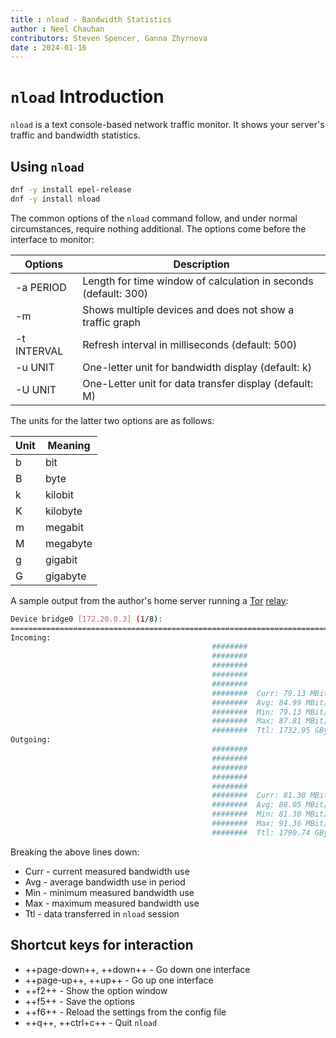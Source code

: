 ```yaml
---
title : nload - Bandwidth Statistics
author : Neel Chauhan
contributors: Steven Spencer, Ganna Zhyrnova 
date : 2024-01-16
---
```


# `nload` Introduction

`nload` is a text console-based network traffic monitor. It shows your server's traffic and bandwidth statistics.

## Using `nload`

```bash
dnf -y install epel-release
dnf -y install nload
```

The common options of the `nload` command follow, and under normal circumstances, require nothing additional. The options come before the interface to monitor:

|Options|Description|
|---|---|
|-a PERIOD |Length for time window of calculation in seconds (default: 300)|
|-m |Shows multiple devices and does not show a traffic graph|
|-t INTERVAL |Refresh interval in milliseconds (default: 500)|
|-u UNIT |One-letter unit for bandwidth display (default: k)|
|-U UNIT |One-Letter unit for data transfer display (default: M)|

The units for the latter two options are as follows:

|Unit|Meaning|
|---|---|
|b |bit|
|B |byte|
|k |kilobit|
|K |kilobyte|
|m |megabit|
|M |megabyte|
|g |gigabit|
|G |gigabyte|

A sample output from the author's home server running a [Tor](https://www.torproject.org/) [relay](https://community.torproject.org/relay/types-of-relays/):

```bash
Device bridge0 [172.20.0.3] (1/8):
================================================================================
Incoming:
                                             ########
                                             ########
                                             ########
                                             ########
                                             ########
                                             ########  Curr: 79.13 MBit/s
                                             ########  Avg: 84.99 MBit/s
                                             ########  Min: 79.13 MBit/s
                                             ########  Max: 87.81 MBit/s
                                             ########  Ttl: 1732.95 GByte
Outgoing:
                                             ########
                                             ########
                                             ########
                                             ########
                                             ########
                                             ########  Curr: 81.30 MBit/s
                                             ########  Avg: 88.05 MBit/s
                                             ########  Min: 81.30 MBit/s
                                             ########  Max: 91.36 MBit/s
                                             ########  Ttl: 1790.74 GByte
```

Breaking the above lines down:

* Curr - current measured bandwidth use
* Avg - average bandwidth use in period
* Min - minimum measured bandwidth use
* Max - maximum measured bandwidth use
* Ttl - data transferred in `nload` session

## Shortcut keys for interaction

* ++page-down++, ++down++ - Go down one interface
* ++page-up++, ++up++ - Go up one interface
* ++f2++ - Show the option window
* ++f5++ - Save the options
* ++f6++ - Reload the settings from the config file
* ++q++, ++ctrl+c++ - Quit `nload`
